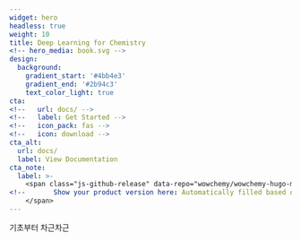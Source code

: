 ```yaml
---
widget: hero
headless: true
weight: 10
title: Deep Learning for Chemistry
<!-- hero_media: book.svg -->
design:
  background:
    gradient_start: '#4bb4e3'
    gradient_end: '#2b94c3'
    text_color_light: true
cta:
<!--   url: docs/ -->
<!--   label: Get Started -->
<!--   icon_pack: fas -->
<!--   icon: download -->
cta_alt:
  url: docs/
  label: View Documentation
cta_note:
  label: >-
    <span class="js-github-release" data-repo="wowchemy/wowchemy-hugo-modules">
<!--       Show your product version here: Automatically filled based on data-repo value -->
    </span>
---
```


기초부터 차근차근

<!-- <a class="github-button" href="https://github.com/wowchemy/wowchemy-hugo-modules" data-icon="octicon-star" data-size="large" data-show-count="true" aria-label="Star Wowchemy Website Builder for Hugo">Star Wowchemy Website Builder for Hugo</a><br><a class="github-button" href="https://github.com/wowchemy/starter-hugo-project-documentation" data-icon="octicon-star" data-size="large" data-show-count="true" aria-label="Star the Project Docs template">Star the Project Docs template</a><script async defer src="https://buttons.github.io/buttons.js"></script>
 -->
